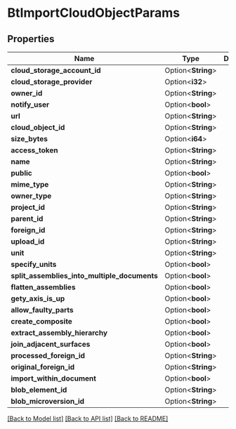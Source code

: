 # BtImportCloudObjectParams

## Properties

Name | Type | Description | Notes
------------ | ------------- | ------------- | -------------
**cloud_storage_account_id** | Option<**String**> |  | [optional]
**cloud_storage_provider** | Option<**i32**> |  | [optional]
**owner_id** | Option<**String**> |  | [optional]
**notify_user** | Option<**bool**> |  | [optional]
**url** | Option<**String**> |  | [optional]
**cloud_object_id** | Option<**String**> |  | [optional]
**size_bytes** | Option<**i64**> |  | [optional]
**access_token** | Option<**String**> |  | [optional]
**name** | Option<**String**> |  | [optional]
**public** | Option<**bool**> |  | [optional]
**mime_type** | Option<**String**> |  | [optional]
**owner_type** | Option<**String**> |  | [optional]
**project_id** | Option<**String**> |  | [optional]
**parent_id** | Option<**String**> |  | [optional]
**foreign_id** | Option<**String**> |  | [optional]
**upload_id** | Option<**String**> |  | [optional]
**unit** | Option<**String**> |  | [optional]
**specify_units** | Option<**bool**> |  | [optional]
**split_assemblies_into_multiple_documents** | Option<**bool**> |  | [optional]
**flatten_assemblies** | Option<**bool**> |  | [optional]
**gety_axis_is_up** | Option<**bool**> |  | [optional]
**allow_faulty_parts** | Option<**bool**> |  | [optional]
**create_composite** | Option<**bool**> |  | [optional]
**extract_assembly_hierarchy** | Option<**bool**> |  | [optional]
**join_adjacent_surfaces** | Option<**bool**> |  | [optional]
**processed_foreign_id** | Option<**String**> |  | [optional]
**original_foreign_id** | Option<**String**> |  | [optional]
**import_within_document** | Option<**bool**> |  | [optional]
**blob_element_id** | Option<**String**> |  | [optional]
**blob_microversion_id** | Option<**String**> |  | [optional]

[[Back to Model list]](../README.md#documentation-for-models) [[Back to API list]](../README.md#documentation-for-api-endpoints) [[Back to README]](../README.md)


